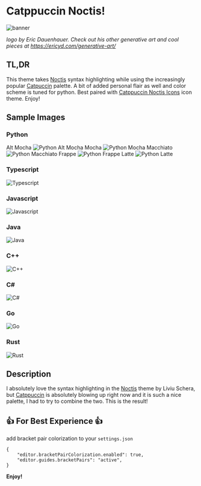 # Catppuccin Noctis!
![banner](https://github.com/alexdauenhauer/catppuccin-noctis/raw/HEAD/images/logo.jpg)

*logo by Eric Dauenhauer. Check out his other generative art and cool pieces at https://ericyd.com/generative-art/*
## TL,DR
This theme takes [Noctis](https://github.com/liviuschera/noctis) syntax highlighting while using the increasingly popular [Catpuccin](https://github.com/catppuccin/catppuccin) palette. A bit of added personal flair as well and color scheme is tuned for python. Best paired with [Catppuccin Noctis Icons](https://marketplace.visualstudio.com/items?itemName=AlexDauenhauer.catppuccin-noctis-icons) icon theme. Enjoy!

## Sample Images
### Python
Alt Mocha
![Python Alt Mocha](https://github.com/alexdauenhauer/catppuccin-noctis/raw/HEAD/images/python_sample_alt_mocha.png)
Mocha
![Python Mocha](https://github.com/alexdauenhauer/catppuccin-noctis/raw/HEAD/images/python_sample_mocha.png)
Macchiato
![Python Macchiato](https://github.com/alexdauenhauer/catppuccin-noctis/raw/HEAD/images/python_sample_macchiato.png)
Frappe
![Python Frappe](https://github.com/alexdauenhauer/catppuccin-noctis/raw/HEAD/images/python_sample_frappe.png)
Latte
![Python Latte](https://github.com/alexdauenhauer/catppuccin-noctis/raw/HEAD/images/python_sample_latte.png)
### Typescript
![Typescript](https://github.com/alexdauenhauer/catppuccin-noctis/raw/HEAD/images/ts_sample.png)
### Javascript
![Javascript](https://github.com/alexdauenhauer/catppuccin-noctis/raw/HEAD/images/js_sample.png)
### Java
![Java](https://github.com/alexdauenhauer/catppuccin-noctis/raw/HEAD/images/java_sample.png)
### C++
![C++](https://github.com/alexdauenhauer/catppuccin-noctis/raw/HEAD/images/cpp_sample.png)
### C#
![C#](https://github.com/alexdauenhauer/catppuccin-noctis/raw/HEAD/images/cs_sample.png)
### Go
![Go](https://github.com/alexdauenhauer/catppuccin-noctis/raw/HEAD/images/go_sample.png)
### Rust
![Rust](https://github.com/alexdauenhauer/catppuccin-noctis/raw/HEAD/images/rust_sample.png)

## Description
I absolutely love the syntax highlighting in the [Noctis](https://github.com/liviuschera/noctis) theme by Liviu Schera, but [Catppuccin](https://github.com/catppuccin/catppuccin) is absolutely blowing up right now and it is such a nice palette, I had to try to combine the two. This is the result!

## 👍 For Best Experience 👍
add bracket pair colorization to your `settings.json`
```
{
    "editor.bracketPairColorization.enabled": true,
    "editor.guides.bracketPairs": "active",
}
```
**Enjoy!**
